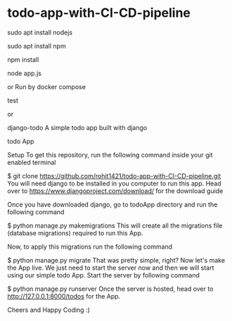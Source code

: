 # todo-app-with-CI-CD-pipeline
sudo apt install nodejs

sudo apt install npm

npm install

node app.js

or Run by docker compose

test

or

django-todo
A simple todo app built with django

todo App

Setup
To get this repository, run the following command inside your git enabled terminal

$ git clone https://github.com/rohit1421/todo-app-with-CI-CD-pipeline.git
You will need django to be installed in you computer to run this app. Head over to https://www.djangoproject.com/download/ for the download guide

Once you have downloaded django, go to todoApp directory and run the following command

$ python manage.py makemigrations
This will create all the migrations file (database migrations) required to run this App.

Now, to apply this migrations run the following command

$ python manage.py migrate
That was pretty simple, right? Now let's make the App live. We just need to start the server now and then we will start using our simple todo App. Start the server by following command

$ python manage.py runserver
Once the server is hosted, head over to http://127.0.0.1:8000/todos for the App.

Cheers and Happy Coding :)
